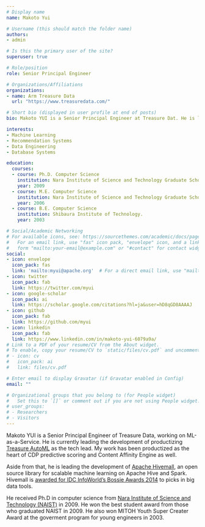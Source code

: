 ```yaml
---
# Display name
name: Makoto Yui

# Username (this should match the folder name)
authors:
- admin

# Is this the primary user of the site?
superuser: true

# Role/position
role: Senior Principal Engineer

# Organizations/Affiliations
organizations:
- name: Arm Treasure Data
  url: "https://www.treasuredata.com/"

# Short bio (displayed in user profile at end of posts)
bio: Makoto YUI is a Senior Principal Engineer at Treasure Dat. He is leading the development of productizing [Treasure AutoML](https://docs.treasuredata.com/display/public/PD/AutoML) as the tech lead. CS Ph.D from NAIST, 2009.

interests:
- Machine Learning
- Recommendation Systems
- Data Engineering
- Database Systems

education:
  courses:
  - course: Ph.D. Computer Science
    institution: Nara Institute of Science and Technology Graduate School of Information Science (NAIST), Japan.
    year: 2009
  - course: M.E. Computer Science
    institution: Nara Institute of Science and Technology Graduate School of Information Science (NAIST), Japan.
    year: 2006
  - course: B.E. Computer Science
    institution: Shibaura Institute of Technology.
    year: 2003

# Social/Academic Networking
# For available icons, see: https://sourcethemes.com/academic/docs/page-builder/#icons
#   For an email link, use "fas" icon pack, "envelope" icon, and a link in the
#   form "mailto:your-email@example.com" or "#contact" for contact widget.
social:
- icon: envelope
  icon_pack: fas
  link: 'mailto:myui@apache.org'  # For a direct email link, use "mailto:test@example.org".
- icon: twitter
  icon_pack: fab
  link: https://twitter.com/myui
- icon: google-scholar
  icon_pack: ai
  link: https://scholar.google.com/citations?hl=ja&user=hD8qGD8AAAAJ
- icon: github
  icon_pack: fab
  link: https://github.com/myui
- icon: linkedin
  icon_pack: fab
  link: https://www.linkedin.com/in/makoto-yui-6079a9a/
# Link to a PDF of your resume/CV from the About widget.
# To enable, copy your resume/CV to `static/files/cv.pdf` and uncomment the lines below.
# - icon: cv
#   icon_pack: ai
#   link: files/cv.pdf

# Enter email to display Gravatar (if Gravatar enabled in Config)
email: ""

# Organizational groups that you belong to (for People widget)
#   Set this to `[]` or comment out if you are not using People widget.
# user_groups:
# - Researchers
# - Visitors
---
```


Makoto YUI is a Senior Principal Engineer of Treasure Data, working on ML-as-a-Service. He is currently leading the development of productizing [Treasure AutoML](https://docs.treasuredata.com/display/public/PD/AutoML) as the tech lead. My work has been productized as the heart of CDP predictive scoring and Content Affinity Engine as well.

Aside from that, he is leading the development of [Apache Hivemall](https://hivemall.apache.org/), an open source library for scalable machine learning on Apache Hive and Spark.
Hivemall is [awarded for IDC InfoWorld’s Bossie Awards 2014](https://www.infoworld.com/article/2688074/big-data-164727-bossie-awards-2014-the-best-open-source-big-data-tools.html) to picks in big data tools.

He received Ph.D in computer science from [Nara Institute of Science and Technology (NAIST)](http://www.naist.jp/en/) in 2009. He won the best student award from those who graduated NAIST in 2009.
He also won MITOH Youth Super Creater Award at the goverment program for young engineers in 2003.